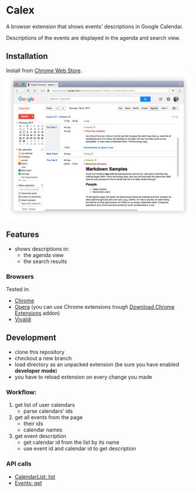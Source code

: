 # Calex
A browser extension that shows events' descriptions in Google Calendar.

Descriptions of the events are displayed in the agenda and search view.

## Installation
Install from [Chrome Web Store](https://chrome.google.com/webstore/detail/calex-for-google-calendar/ccoehijdbponhcemihobmdpaeenmgchg).
![Calex in Google Calendar](docs/screenshot.png)

## Features

- shows descriptions in:
    - the agenda view
    - the search results

### Browsers
Tested in:

- [Chrome](https://www.google.com/chrome/)
- [Opera](https://www.opera.com/) (you can use Chrome extensions trough [Download Chrome Extensions](https://addons.opera.com/en/extensions/details/download-chrome-extension-9/) addon)
- [Vivaldi](https://vivaldi.com/)

## Development

- clone this repository
- checkout a new branch
- load directory as an unpacked extension (be sure you have enabled **developer mode**)
- you have to reload extension on every change you made

### Workflow:

1. get list of user calendars
    - parse calendars' ids
2. get all events from the page
    - their ids
    - calendar names
3. get event description
    - get calendar id from the list by its name
    - use event id and calendar id to get description

### API calls

- [CalendarList: list](https://developers.google.com/google-apps/calendar/v3/reference/calendarList/list)
- [Events: get](https://developers.google.com/google-apps/calendar/v3/reference/events/get)

